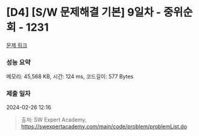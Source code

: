 # [D4] [S/W 문제해결 기본] 9일차 - 중위순회 - 1231 

[문제 링크](https://swexpertacademy.com/main/code/problem/problemDetail.do?contestProbId=AV140YnqAIECFAYD) 

### 성능 요약

메모리: 45,568 KB, 시간: 124 ms, 코드길이: 577 Bytes

### 제출 일자

2024-02-26 12:16



> 출처: SW Expert Academy, https://swexpertacademy.com/main/code/problem/problemList.do